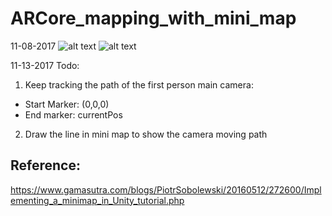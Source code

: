 # ARCore_mapping_with_mini_map

11-08-2017
![alt text](https://github.com/alchemz/ARCore_mapping_with_mini_map/blob/master/coord.png)
![alt text](https://github.com/alchemz/ARCore_mapping_with_mini_map/blob/master/indoormap.jpg)

11-13-2017
Todo:
1. Keep tracking the path of the first person main camera:
- Start Marker: (0,0,0)
- End marker: currentPos

2. Draw the line in mini map to show the camera moving path

## Reference:
https://www.gamasutra.com/blogs/PiotrSobolewski/20160512/272600/Implementing_a_minimap_in_Unity_tutorial.php
